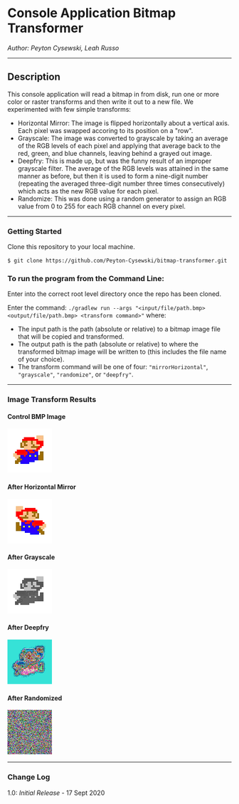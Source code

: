 # Console Application Bitmap Transformer

*Author: Peyton Cysewski, Leah Russo*

----

## Description
This console application will read a bitmap in from disk, run one or more color or raster transforms and then write it out to a new file. We experimented with few simple transforms:<br>
- Horizontal Mirror: The image is flipped horizontally about a vertical axis. Each pixel was swapped accoring to its position on a "row".
- Grayscale: The image was converted to grayscale by taking an average of the RGB levels of each pixel and applying that average back to the red, green, and blue channels, leaving behind a grayed out image.
- Deepfry: This is made up, but was the funny result of an improper grayscale filter. The average of the RGB levels was attained in the same manner as before, but then it is used to form a nine-digit number (repeating the averaged three-digit number three times consecutively) which acts as the new RGB value for each pixel.
- Randomize: This was done using a random generator to assign an RGB value from 0 to 255 for each RGB channel on every pixel.

---

### Getting Started
Clone this repository to your local machine.

```
$ git clone https://github.com/Peyton-Cysewski/bitmap-transformer.git
```

### To run the program from the Command Line:
Enter into the correct root level directory once the repo has been cloned.

Enter the command: ``./gradlew run --args "<input/file/path.bmp> <output/file/path.bmp> <transform command>"`` where:
- The input path is the path (absolute or relative) to a bitmap image file that will be copied and transformed.
- The output path is the path (absolute or relative) to where the transformed bitmap image will be written to (this includes the file name of your choice).
- The transform command will be one of four: `"mirrorHorizontal"`, `"grayscale"`, `"randomize"`, or `"deepfry"`.

---

### Image Transform Results

#### Control BMP Image
![Base BMP File](./src/main/resources/mario.bmp)
#### After Horizontal Mirror
![Flipped](./src/main/resources/mirror.bmp)
#### After Grayscale
![Grayscale](./src/main/resources/grayscale.bmp)
#### After Deepfry
![Deepfried](./src/main/resources/deepfry.bmp)
#### After Randomized
![Randomized](./src/main/resources/random.bmp)

---

### Change Log
1.0: *Initial Release* - 17 Sept 2020
